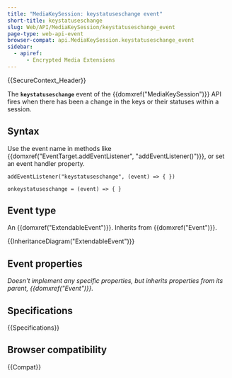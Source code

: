 ```yaml
---
title: "MediaKeySession: keystatuseschange event"
short-title: keystatuseschange
slug: Web/API/MediaKeySession/keystatuseschange_event
page-type: web-api-event
browser-compat: api.MediaKeySession.keystatuseschange_event
sidebar:
  - apiref:
      - Encrypted Media Extensions
---
```


{{SecureContext_Header}}

The **`keystatuseschange`** event of the {{domxref("MediaKeySession")}} API fires when there has been a change in the keys or their statuses within a session.

## Syntax

Use the event name in methods like {{domxref("EventTarget.addEventListener", "addEventListener()")}}, or set an event handler property.

```js-nolint
addEventListener("keystatuseschange", (event) => { })

onkeystatuseschange = (event) => { }
```

## Event type

An {{domxref("ExtendableEvent")}}. Inherits from {{domxref("Event")}}.

{{InheritanceDiagram("ExtendableEvent")}}

## Event properties

_Doesn't implement any specific properties, but inherits properties from its parent, {{domxref("Event")}}._

## Specifications

{{Specifications}}

## Browser compatibility

{{Compat}}
